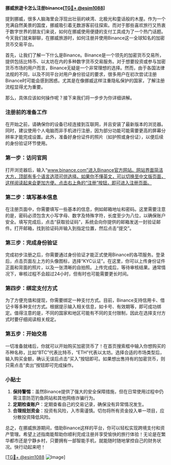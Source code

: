 **挪威旅遊卡怎么注册binance[[TG💪+ @esim1088](https://t.me/s/esim1088)]**

提到挪威，很多人脑海里会浮现出壮丽的峡湾、北极光和童话般的木屋。作为一个充满自然美景的国度，挪威吸引着无数游客前往探索。而对于那些喜欢旅行又热衷于数字世界的朋友们来说，如何在挪威使用便捷的支付工具成为了一个热门话题。今天我们就来聊聊，在挪威旅游时，如何注册并使用Binance这一全球知名的加密货币交易平台。

首先，让我们了解一下什么是Binance。Binance是一个领先的加密货币交易所，提供包括比特币、以太坊在内的多种数字货币交易服务。对于想要投资或参与加密货币市场的用户而言，Binance无疑是一个非常理想的选择。然而，由于各国法律法规的不同，以及不同平台对用户身份验证的要求，很多用户在初次尝试注册Binance时可能会感到困惑。尤其是在像挪威这样注重隐私保护的国家，了解注册流程显得尤为重要。

那么，具体应该如何操作呢？接下来我们将一步步为你详细讲解。

### 注册前的准备工作

在开始之前，请确保你的设备已经连接到互联网，并且安装了最新版本的浏览器。同时，建议使用个人电脑而非手机进行注册，因为部分功能可能需要更高的屏幕分辨率才能完成设置。此外，准备好身份证件的照片（如护照或身份证），以便后续的身份验证环节使用。

### 第一步：访问官网

打开浏览器后，输入“www.binance.com”进入Binance官方网站。网站界面简洁大方，顶部有多个语言选项可供选择。如果你不懂英文，可以切换至中文版页面，这样阅读起来会更加方便。点击右上角的“注册”按钮，即可进入注册页面。

### 第二步：填写基本信息

在注册页面中，你需要填写一些基本的信息，例如邮箱地址和密码。这里需要注意的是，密码必须包含大小写字母、数字及特殊字符，长度至少为八位，以确保账户安全。填写完成后，点击“获取验证码”，系统会向你提供的邮箱发送一封验证邮件。打开邮箱，找到验证码并输入到指定位置，然后点击“提交”。

### 第三步：完成身份验证

完成初步注册之后，你需要通过身份验证才能正式使用Binance的各项服务。登录后，点击页面左上方的头像图标，选择“KYC认证”。在这里，你可以上传身份证件正面和背面的照片，以及一张清晰的自拍照。上传完成后，等待审核结果。通常情况下，审核过程不会超过24小时，但有时也可能需要更长时间。

### 第四步：绑定支付方式

为了方便充值和提现，你需要绑定一种支付方式。目前，Binance支持信用卡、借记卡等多种支付方式。根据提示输入相关信息，如卡号、有效期等，即可成功绑定。值得注意的是，不同的国家和地区可能有不同的支付限制，因此在选择支付方式时要仔细阅读相关规定。

### 第五步：开始交易

一切准备就绪后，你就可以开始购买加密货币了！在首页搜索框中输入你想购买的币种名称，比如“BTC”代表比特币，“ETH”代表以太坊。选择合适的市场类型后，输入购买金额，确认无误后点击“买入”按钮即可。如果想出售持有的加密货币，则只需点击“卖出”按钮即可完成操作。

### 小贴士

1. **保持警惕**：虽然Binance提供了强大的安全保障措施，但在日常使用过程中仍需注意防范钓鱼网站和其他网络诈骗行为。
2. **定期检查账户**：定期查看自己的交易记录，确保没有异常情况发生。
3. **合理规划资金**：投资有风险，入市需谨慎。切勿将所有资金投入单一项目，应分散投资降低风险。

总之，在挪威旅游期间，借助Binance这样的平台，你可以轻松实现跨境支付和资产管理。希望上述指南能帮助你顺利完成注册并享受愉快的旅行体验！无论是在繁华都市还是宁静乡村，只要拥有一部智能手机，就能随时随地掌控自己的财务状况。快行动起来吧！

[[TG💪+ @esim1088](https://t.me/s/esim1088) ![Image](https://i.postimg.cc/4NQfJmqS/Snipaste-2025-05-13-00-14-12.png)]